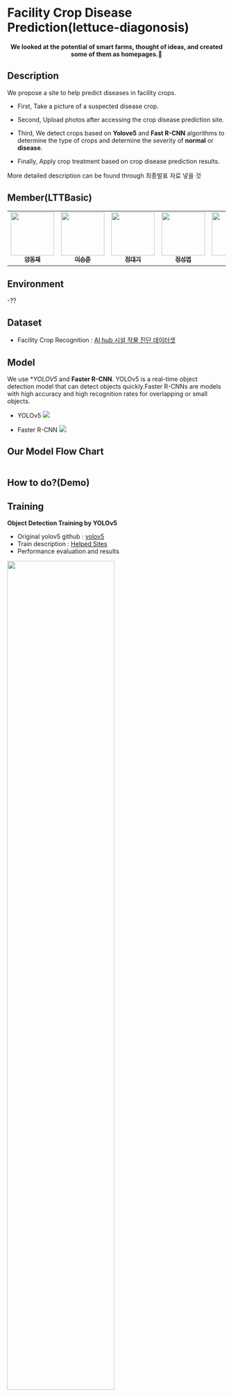# Facility Crop Disease Prediction(lettuce-diagonosis)

<p align='center'>
  <b>We looked at the potential of smart farms, thought of ideas, and created some of them as homepages.🌱</b>
</p>

## Description
We propose a site to help predict diseases in facility crops.
- First, Take a picture of a suspected disease crop.

- Second, Upload photos after accessing the crop disease prediction site.

- Third, We detect crops based on **Yolove5** and **Fast R-CNN** algorithms to determine the type of crops and determine the severity of **normal** or **disease**.

- Finally, Apply crop treatment based on crop disease prediction results.

More detailed description can be found through <a> 최종발표 자료 넣을 것 </a>

## Member(LTTBasic)

<table>
  <tr>
      <td align="center"><a href="https://github.com/YangDongJae"><img src="https://avatars.githubusercontent.com/u/59679706?v=4" width="100" height="100"><br /><sub><b>양동재</b></sub></td>
      <td align="center"><a href="https://github.com/BoriLab"><img src="https://avatars.githubusercontent.com/u/42792735?v=4" width="100" height="100"><br /><sub><b>이승준</b></sub></td>
      <td align="center"><a href="https://github.com/dackyy"><img src="https://avatars.githubusercontent.com/u/50398071?v=4" width="100" height="100"><br /><sub><b>정대기</b></sub></td>
      <td align="center"><a href="https://github.com/yeobdoll"><img src="https://avatars.githubusercontent.com/u/74964580?v=4" width="100" height="100"><br /><sub><b>정성엽</b></sub></td> 
      <td align="center"><a href="https://github.com/Jeong-GeunYeong"><img src="https://avatars.githubusercontent.com/u/82489406?v=4" width="100" height="100"><br /><sub><b>정근영</b></sub></td>
     </tr>
</table>
               
## Environment
-??

## Dataset
- Facility Crop Recognition : <a href='https://aihub.or.kr/aidata/30729'>AI hub 시설 작물 진단 데이터셋</a>

## Model
We use **YOLOV5* and **Faster R-CNN**. YOLOv5 is a real-time object detection model that can detect objects quickly.Faster R-CNNs are models with high accuracy and high recognition rates for overlapping or small objects.

- YOLOv5
<img src='yolov5image'></img>

- Faster R-CNN
<img src='Faster R-CNNimage'></img>

## Our Model Flow Chart

<p align="center">
  <img src=''></img>
</p>

## How to do?(Demo)

## Training

**Object Detection Training by YOLOv5**

- Original yolov5 github : <a href='https://github.com/ultralytics/yolov5'>yolov5</a>
- Train description : <a href=''>Helped Sites</a>
- Performance evaluation and results

<img src='성능평가이미지 yolov5' width="70%" height="70%"></img>

**Object Detection Training by Faster R-CNN**

- Train description : <a href=''>Helped Sites</a>
- Performance evaluation and results

<img src='성능평가이미지 Faster R-CNN' width="70%" height="70%"></img>

# Output

- 동영상 주소

if you don't watch a output video, you should click <a href=''>here</a> to watch output video

